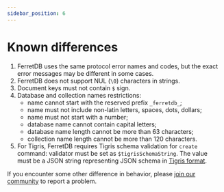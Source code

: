 ```yaml
---
sidebar_position: 6
---
```


# Known differences

<!-- Each point should have a corresponding test file in https://github.com/FerretDB/dance/tree/main/tests/diff -->

1. FerretDB uses the same protocol error names and codes, but the exact error messages may be different in some cases.
2. FerretDB does not support NUL (`\0`) characters in strings.
3. Document keys must not contain `$` sign.
4. Database and collection names restrictions:
   * name cannot start with the reserved prefix `_ferretdb_`;
   * name must not include non-latin letters, spaces, dots, dollars;
   * name must not start with a number;
   * database name cannot contain capital letters;
   * database name length cannot be more than 63 characters;
   * collection name length cannot be more than 120 characters.
5. For Tigris, FerretDB requires Tigris schema validation for `create` command: validator must be set as `$tigrisSchemaString`.
   The value must be a JSON string representing JSON schema in [Tigris format](https://docs.tigrisdata.com/overview/schema).

If you encounter some other difference in behavior,
please [join our community](https://github.com/FerretDB/FerretDB#community) to report a problem.
